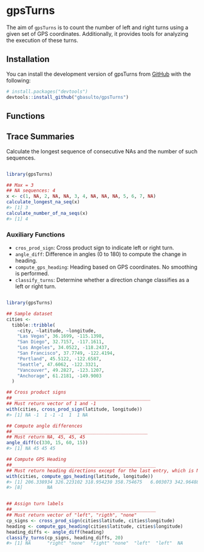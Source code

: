 
<!-- README.md is generated from README.Rmd. Please edit that file -->

# gpsTurns

<!-- badges: start -->
<!-- badges: end -->

The aim of `gpsTurns` is to count the number of left and right turns
using a given set of GPS coordinates. Additionally, it provides tools
for analyzing the execution of these turns.

## Installation

You can install the development version of gpsTurns from
[GitHub](https://github.com/) with the following:

``` r
# install.packages("devtools")
devtools::install_github("gbasulto/gpsTurns")
```

## Functions

## Trace Summaries

Calculate the longest sequence of consecutive NAs and the number of such
sequences.

``` r

library(gpsTurns)

## Max = 3
## NA sequences: 4
x <- c(1, NA, 2, NA, NA, 3, 4, NA, NA, NA, 5, 6, 7, NA)
calculate_longest_na_seq(x)
#> [1] 3
calculate_number_of_na_seqs(x)
#> [1] 4
```

### Auxiliary Functions

- `cros_prod_sign`: Cross product sign to indicate left or right turn.
- `angle_diff`: Difference in angles (0 to 180) to compute the change in
  heading.
- `compute_gps_heading`: Heading based on GPS coordinates. No smoothing
  is performed.
- `classify_turns`: Determine whether a direction change classifies as a
  left or right turn.

``` r

library(gpsTurns)

## Sample dataset
cities <-
  tibble::tribble(
    ~city, ~latitude, ~longitude,
    "Las Vegas", 36.1699, -115.1398,
    "San Diego", 32.7157, -117.1611,
    "Los Angeles", 34.0522, -118.2437,
    "San Francisco", 37.7749, -122.4194,
    "Portland", 45.5122, -122.6587,
    "Seattle", 47.6062, -122.3321,
    "Vancouver", 49.2827, -123.1207,
    "Anchorage", 61.2181, -149.9003
  )

## Cross product signs
## __________________________________________________
## Must return vector of 1 and -1
with(cities, cross_prod_sign(latitude, longitude))
#> [1] NA -1  1 -1 -1  1  1 NA

## Compute angle differences
##__________________________________________________
## Must return NA, 45, 45, 45
angle_diff(c(330, 15, 60, 15))
#> [1] NA 45 45 45

## Compute GPS Heading
##_____________________________________________________
## Must return heading directions except for the last entry, which is NA
with(cities, compute_gps_heading(latitude, longitude))
#> [1] 206.338934 326.223102 318.954230 358.754675   6.003073 342.964883 318.586753
#> [8]         NA


## Assign turn labels
##_____________________________________________________
## Must return vector of "left", "rigth", "none"
cp_signs <- cross_prod_sign(cities$latitude, cities$longitude)
heading <- compute_gps_heading(cities$latitude, cities$longitude)
heading_diffs <- angle_diff(heading)
classify_turns(cp_signs, heading_diffs, 20)
#> [1] NA      "right" "none"  "right" "none"  "left"  "left"  NA
```
